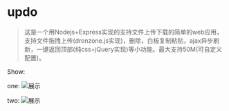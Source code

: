 # updo
> 这是一个用Nodejs+Express实现的支持文件上传下载的简单的web应用，支持文件拖拽上传(dronzone.js实现)，删除，白板复制粘贴，ajax异步刷新，一键返回顶部(纯css+jQuery实现)等小功能。最大支持50M(可自定义配置)。

Show:

one:
![展示](https://github.com/qcer/updo/public/images/md_001.png)

two:
![展示](https://github.com/qcer/updo/public/images/md_002.png)